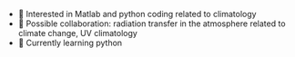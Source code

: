 - 👀 Interested in Matlab and python coding related to climatology
- 💞️ Possible collaboration: radiation transfer in the atmosphere related to climate change, UV climatology
- 🌱 Currently learning python

<!---
laurentvuilleumier/laurentvuilleumier is a ✨ special ✨ repository because its `README.md` (this file) appears on your GitHub profile.
You can click the Preview link to take a look at your changes.
--->

